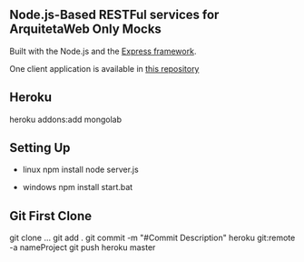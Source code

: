 ## Node.js-Based RESTFul services for ArquitetaWeb Only Mocks ##

Built with the Node.js and the [Express framework](http://expressjs.com/).

One client application is available in [this repository](https://github.com/marcostomazini/acomanda)

## Heroku ##
heroku addons:add mongolab

## Setting Up ##

- linux
npm install
node server.js

- windows
npm install
start.bat

## Git First Clone ##

git clone ...
git add .
git commit -m "#Commit Description"
heroku git:remote -a nameProject
git push heroku master



